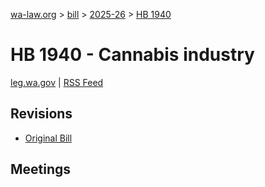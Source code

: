 [wa-law.org](/) > [bill](/bill/) > [2025-26](/bill/2025-26/) > [HB 1940](/bill/2025-26/hb/1940/)

# HB 1940 - Cannabis industry
[leg.wa.gov](https://app.leg.wa.gov/billsummary?BillNumber=1940&Year=2025&Initiative=false) | [RSS Feed](./rss.xml)

## Revisions
* [Original Bill](1/)

## Meetings